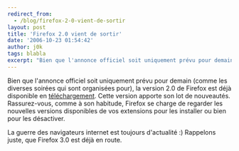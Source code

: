 ```yaml
---
redirect_from:
  - /blog/firefox-2-0-vient-de-sortir
layout: post
title: 'Firefox 2.0 vient de sortir'
date: '2006-10-23 01:54:42'
author: j0k
tags: blabla
excerpt: "Bien que l'annonce officiel soit uniquement prévu pour demain (comme les diverses soirées qui sont organisées pour), la version 2.0 de Firefox est déjà disponible en [téléchargement](http://ftp-mozilla.netscape.com/pub/mozilla.org/firefox/releases/2.0/win32/fr/Firefox%20Setup%202.0.exe).     \nCette version apporte son lot de nouveautés. Rassurez-vous,      …"
---
```


Bien que l'annonce officiel soit uniquement prévu pour demain (comme les diverses soirées qui sont organisées pour), la version 2.0 de Firefox est déjà disponible en [téléchargement](http://ftp-mozilla.netscape.com/pub/mozilla.org/firefox/releases/2.0/win32/fr/Firefox%20Setup%202.0.exe).
Cette version apporte son lot de nouveautés. Rassurez-vous, comme à son habitude, Firefox se charge de regarder les nouvelles versions disponibles de vos extensions pour les installer ou bien pour les désactiver.

La guerre des navigateurs internet est toujours d'actualité :)   Rappelons juste, que Firefox 3.0 est déjà en route.
